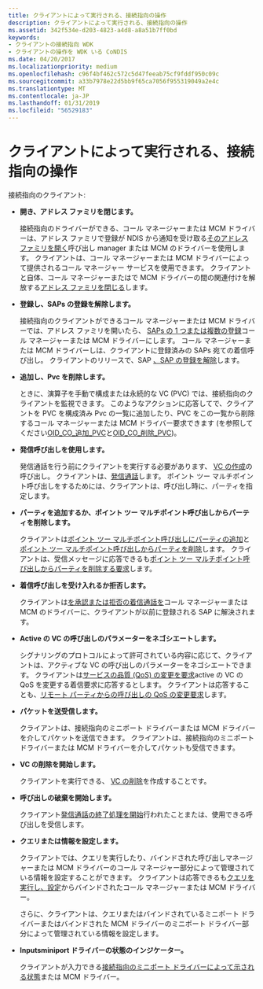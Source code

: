 ```yaml
---
title: クライアントによって実行される、接続指向の操作
description: クライアントによって実行される、接続指向の操作
ms.assetid: 342f534e-d203-4823-a4d8-a8a51b7ff0bd
keywords:
- クライアントの接続指向 WDK
- クライアントの操作を WDK いる CoNDIS
ms.date: 04/20/2017
ms.localizationpriority: medium
ms.openlocfilehash: c96f4bf462c572c5d47feeab75cf9fddf950c09c
ms.sourcegitcommit: a33b7978e22d5bb9f65ca7056f955319049a2e4c
ms.translationtype: MT
ms.contentlocale: ja-JP
ms.lasthandoff: 01/31/2019
ms.locfileid: "56529183"
---
```

# <a name="connection-oriented-operations-performed-by-clients"></a>クライアントによって実行される、接続指向の操作





接続指向のクライアント:

-   **開き、アドレス ファミリを閉じます。**

    接続指向のドライバーができる、コール マネージャーまたは MCM ドライバーは、アドレス ファミリで登録が NDIS から通知を受け取る[そのアドレス ファミリを開く](registering-and-opening-an-address-family.md)呼び出し manager または MCM のドライバーを使用します。 クライアントは、コール マネージャーまたは MCM ドライバーによって提供されるコール マネージャー サービスを使用できます。 クライアントと自体、コール マネージャーまたはで MCM ドライバーの間の関連付けを解放する[アドレス ファミリを閉じる](closing-an-address-family.md)します。

-   **登録し、SAPs の登録を解除します。**

    接続指向のクライアントができるコール マネージャーまたは MCM ドライバーでは、アドレス ファミリを開いたら、 [SAPs の 1 つまたは複数の登録](registering-a-sap.md)コール マネージャーまたは MCM ドライバーにします。 コール マネージャーまたは MCM ドライバーしは、クライアントに登録済みの SAPs 宛ての着信呼び出し。 クライアントのリリースで、SAP [、SAP の登録を解除](deregistering-a-sap.md)します。

-   **追加し、Pvc を削除します。**

    ときに、演算子を手動で構成または永続的な VC (PVC) では、接続指向のクライアントを監視できます。 このようなアクションに応答してで、クライアントを PVC を構成済み Pvc の一覧に追加したり、PVC をこの一覧から削除するコール マネージャーまたは MCM ドライバー要求できます (を参照してください[OID\_CO\_追加\_PVC](https://msdn.microsoft.com/library/windows/hardware/ff569087)と[OID\_CO\_削除\_PVC](https://msdn.microsoft.com/library/windows/hardware/ff569090))。

-   **発信呼び出しを使用します。**

    発信通話を行う前にクライアントを実行する必要があります、 [VC の作成](creating-a-vc.md)の呼び出し。 クライアントは、[発信通話](making-a-call.md)します。 ポイント ツー マルチポイント呼び出しをするためには、クライアントは、呼び出し時に、パーティを指定します。

-   **パーティを追加するか、ポイント ツー マルチポイント呼び出しからパーティを削除します。**

    クライアントは[ポイント ツー マルチポイント呼び出しにパーティの追加](adding-a-party-to-a-multipoint-call.md)と[ポイント ツー マルチポイント呼び出しからパーティを削除](dropping-a-party-from-a-multipoint-call.md)します。 クライアントは、受信メッセージに応答できるも[ポイント ツー マルチポイント呼び出しからパーティを削除する要求](incoming-request-to-drop-a-party-from-a-multipoint-call.md)します。

-   **着信呼び出しを受け入れるか拒否します。**

    クライアントは[を承認または拒否の着信通話を](indicating-an-incoming-call.md)コール マネージャーまたは MCM のドライバーに、クライアントが以前に登録される SAP に解決されます。

-   **Active の VC の呼び出しのパラメーターをネゴシエートします。**

    シグナリングのプロトコルによって許可されている内容に応じて、クライアントは、アクティブな VC の呼び出しのパラメーターをネゴシエートできます。 クライアントは[サービスの品質 (QoS) の変更を要求](client-initiated-request-to-change-call-parameters.md)active の VC の QoS を変更する着信要求に応答するとします。 クライアントは応答することも、[リモート パーティからの呼び出しの QoS の変更要求](incoming-request-to-change-call-parameters.md)します。

-   **パケットを送受信します。**

    クライアントは、接続指向のミニポート ドライバーまたは MCM ドライバーを介してパケットを送信できます。 クライアントは、接続指向のミニポート ドライバーまたは MCM ドライバーを介してパケットも受信できます。

-   **VC の削除を開始します。**

    クライアントを実行できる、 [VC の削除](deleting-a-vc.md)を作成することです。

-   **呼び出しの破棄を開始します。**

    クライアント[発信通話の終了処理を開始](client-initiated-request-to-close-a-call.md)行われたことまたは、使用できる呼び出しを受信します。

-   **クエリまたは情報を設定します。**

    クライアントでは、クエリを実行したり、バインドされた呼び出しマネージャーまたは MCM ドライバーのコール マネージャー部分によって管理されている情報を設定することができます。 クライアントは応答できるも[クエリを実行し、設定](querying-or-setting-information.md)からバインドされたコール マネージャーまたは MCM ドライバー。

    さらに、クライアントは、クエリまたはバインドされているミニポート ドライバーまたはバインドされた MCM ドライバーのミニポート ドライバー部分によって管理されている情報を設定します。

-   **Inputsminiport ドライバーの状態のインジケーター。**

    クライアントが入力できる[接続指向のミニポート ドライバーによって示される状態](indicating-miniport-driver-status.md)または MCM ドライバー。

 

 





